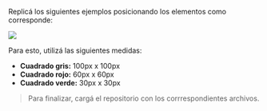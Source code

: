 Replicá los siguientes ejemplos posicionando los elementos como corresponde:

![](https://i.ibb.co/z7zkddk/Screen-Shot-2020-09-11-at-12-37-54.png)

Para esto, utilizá las siguientes medidas:

- **Cuadrado gris:** 100px x 100px
- **Cuadrado rojo:** 60px x 60px
- **Cuadrado verde:** 30px x 30px

> Para finalizar, cargá el repositorio con los corrrespondientes archivos.